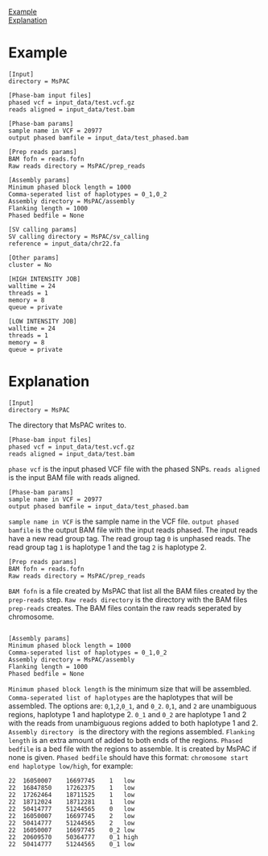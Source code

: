 [Example](#example)  
[Explanation](#explanation)

# Example
```
[Input]
directory = MsPAC

[Phase-bam input files]
phased vcf = input_data/test.vcf.gz
reads aligned = input_data/test.bam

[Phase-bam params]
sample name in VCF = 20977
output phased bamfile = input_data/test_phased.bam

[Prep reads params]
BAM fofn = reads.fofn
Raw reads directory = MsPAC/prep_reads

[Assembly params]
Minimum phased block length = 1000
Comma-seperated list of haplotypes = 0_1,0_2
Assembly directory = MsPAC/assembly
Flanking length = 1000
Phased bedfile = None

[SV calling params]
SV calling directory = MsPAC/sv_calling
reference = input_data/chr22.fa

[Other params]
cluster = No

[HIGH INTENSITY JOB]
walltime = 24
threads = 1
memory = 8
queue = private

[LOW INTENSITY JOB]
walltime = 24
threads = 1
memory = 8
queue = private
```

# Explanation
```
[Input]
directory = MsPAC
```
The directory that MsPAC writes to.

```
[Phase-bam input files]
phased vcf = input_data/test.vcf.gz
reads aligned = input_data/test.bam
```
`phase vcf` is the input phased VCF file with the phased SNPs. `reads aligned` is the input BAM file with reads aligned. 

```
[Phase-bam params]
sample name in VCF = 20977
output phased bamfile = input_data/test_phased.bam
```
`sample name in VCF` is the sample name in the VCF file. `output phased bamfile` is the output BAM file with the input reads phased. The input reads have a new read group tag. The read group tag `0` is unphased reads. The read group tag `1` is haplotype 1 and the tag `2` is haplotype 2.

```
[Prep reads params]
BAM fofn = reads.fofn
Raw reads directory = MsPAC/prep_reads
```
`BAM fofn` is a file created by MsPAC that list all the BAM files created by the `prep-reads` step. `Raw reads directory` is the directory with the BAM files `prep-reads` creates. The BAM files contain the raw reads seperated by chromosome.

```

[Assembly params]
Minimum phased block length = 1000
Comma-seperated list of haplotypes = 0_1,0_2
Assembly directory = MsPAC/assembly
Flanking length = 1000
Phased bedfile = None
```
`Minimum phased block length` is the minimum size that will be assembled. `Comma-seperated list of haplotypes` are the haplotypes that will be assembled. The options are: `0`,`1`,`2`,`0_1`, and `0_2`. `0`,`1`, and `2` are unambiguous regions, haplotype 1 and haplotype 2. `0_1` and `0_2` are haplotype 1 and 2 with the reads from unambiguous regions added to both haplotype 1 and 2. `Assembly directory ` is the directory with the regions assembled. `Flanking length` is an extra amount of added to both ends of the regions. `Phased bedfile` is a bed file with the regions to assemble. It is created by MsPAC if none is given. `Phased bedfile` should have this format:
`chromosome start end haplotype low/high`, for example:
```
22	16050007	16697745	1	low
22	16847850	17262375	1	low
22	17262464	18711525	1	low
22	18712024	18712281	1	low
22	50414777	51244565	0	low
22	16050007	16697745	2	low
22	50414777	51244565	2	low
22	16050007	16697745	0_2	low
22	20609570	50364777	0_1	high
22	50414777	51244565	0_1	low
```
